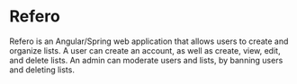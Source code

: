 # Refero
Refero is an Angular/Spring web application that allows users to create and organize lists. A user can create an account, as well as create, view, edit, and delete lists. An admin can moderate users and lists, by banning users and deleting lists.
